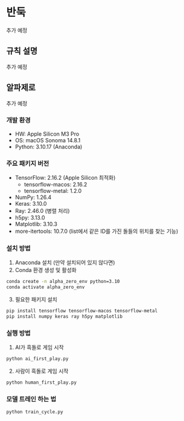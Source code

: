 # 반둑

추가 예정

## 규칙 설명

추가 예정

## 알파제로

추가 예정

### 개발 환경

- HW: Apple Silicon M3 Pro
- OS: macOS Sonoma 14.8.1
- Python: 3.10.17 (Anaconda)

### 주요 패키지 버전

- TensorFlow: 2.16.2 (Apple Silicon 최적화)
  - tensorflow-macos: 2.16.2
  - tensorflow-metal: 1.2.0
- NumPy: 1.26.4
- Keras: 3.10.0
- Ray: 2.46.0 (병렬 처리)
- h5py: 3.13.0
- Matplotlib: 3.10.3
- more-itertools: 10.7.0 (list에서 같은 ID를 가진 돌들의 위치를 찾는 기능)

### 설치 방법

1. Anaconda 설치 (만약 설치되어 있지 않다면)
2. Conda 환경 생성 및 활성화

```bash
conda create -n alpha_zero_env python=3.10
conda activate alpha_zero_env
```

3. 필요한 패키지 설치

```bash
pip install tensorflow tensorflow-macos tensorflow-metal
pip install numpy keras ray h5py matplotlib
```

### 실행 방법

1. AI가 흑돌로 게임 시작

```bash
python ai_first_play.py
```

2. 사람이 흑돌로 게임 시작

```bash
python human_first_play.py
```

### 모델 트레인 하는 법

```bash
python train_cycle.py
```
